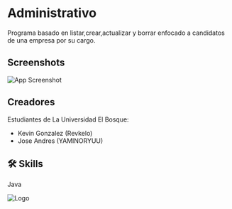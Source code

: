 # Administrativo

Programa basado en listar,crear,actualizar y borrar enfocado a candidatos de una empresa por su cargo.


## Screenshots

![App Screenshot](/Administrativo/Screenshot/Captura.png?raw=true "Programa")


## Creadores

Estudiantes de La Universidad El Bosque:

- Kevin Gonzalez (Revkelo)
- Jose Andres (YAMlNORYUU)

## 🛠 Skills
Java

![Logo](https://artemisa.unbosque.edu.co/serviciosacademicos/consulta/educacioncontinuada/certificadodiploma/assets/imgs/logoUniversidadElBosque.png)
